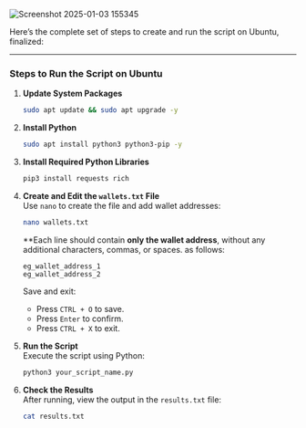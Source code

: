 ![Screenshot 2025-01-03 155345](https://github.com/user-attachments/assets/007c3ada-afa8-40cd-975d-5bc5d9542090)

Here’s the complete set of steps to create and run the script on Ubuntu, finalized:

---

### Steps to Run the Script on Ubuntu

1. **Update System Packages**  
   ```bash
   sudo apt update && sudo apt upgrade -y
   ```

2. **Install Python**  
   ```bash
   sudo apt install python3 python3-pip -y
   ```

3. **Install Required Python Libraries**  
   ```bash
   pip3 install requests rich
   ```

4. **Create and Edit the `wallets.txt` File**  
   Use `nano` to create the file and add wallet addresses:
   ```bash
   nano wallets.txt
   ```
   
   **Each line should contain **only the wallet address**, without any additional characters, commas, or spaces. as follows:

   ```plaintext
   eg_wallet_address_1
   eg_wallet_address_2
   ```
   Save and exit:
   - Press `CTRL + O` to save.
   - Press `Enter` to confirm.
   - Press `CTRL + X` to exit.

5. **Run the Script**  
   Execute the script using Python:
   ```bash
   python3 your_script_name.py
   ```

6. **Check the Results**  
   After running, view the output in the `results.txt` file:
   ```bash
   cat results.txt
   ```
   
